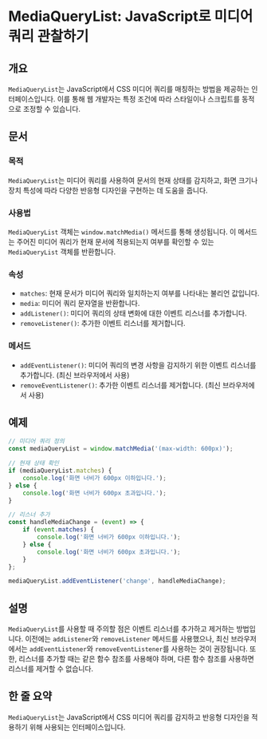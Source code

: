 <!--
Meta Description: # MediaQueryList: JavaScript로 미디어 쿼리 관찰하기 ## 개요 `MediaQueryList`는 JavaScript에서 CSS 미디어 쿼리를 매칭하는 방법을 제공하는 인터페이스입니다. 이를 통해 웹 개발자는 특정 조건에 따라 스타일이나 스크립트를 ...
Meta Keywords: mediaquerylist, 미디어, 리스너를, 이벤트, 600px
-->

# MediaQueryList: JavaScript로 미디어 쿼리 관찰하기

## 개요
`MediaQueryList`는 JavaScript에서 CSS 미디어 쿼리를 매칭하는 방법을 제공하는 인터페이스입니다. 이를 통해 웹 개발자는 특정 조건에 따라 스타일이나 스크립트를 동적으로 조정할 수 있습니다.

## 문서
### 목적
`MediaQueryList`는 미디어 쿼리를 사용하여 문서의 현재 상태를 감지하고, 화면 크기나 장치 특성에 따라 다양한 반응형 디자인을 구현하는 데 도움을 줍니다.

### 사용법
`MediaQueryList` 객체는 `window.matchMedia()` 메서드를 통해 생성됩니다. 이 메서드는 주어진 미디어 쿼리가 현재 문서에 적용되는지 여부를 확인할 수 있는 `MediaQueryList` 객체를 반환합니다.

### 속성
- `matches`: 현재 문서가 미디어 쿼리와 일치하는지 여부를 나타내는 불리언 값입니다.
- `media`: 미디어 쿼리 문자열을 반환합니다.
- `addListener()`: 미디어 쿼리의 상태 변화에 대한 이벤트 리스너를 추가합니다.
- `removeListener()`: 추가한 이벤트 리스너를 제거합니다.

### 메서드
- `addEventListener()`: 미디어 쿼리의 변경 사항을 감지하기 위한 이벤트 리스너를 추가합니다. (최신 브라우저에서 사용)
- `removeEventListener()`: 추가한 이벤트 리스너를 제거합니다. (최신 브라우저에서 사용)

## 예제
```javascript
// 미디어 쿼리 정의
const mediaQueryList = window.matchMedia('(max-width: 600px)');

// 현재 상태 확인
if (mediaQueryList.matches) {
    console.log('화면 너비가 600px 이하입니다.');
} else {
    console.log('화면 너비가 600px 초과입니다.');
}

// 리스너 추가
const handleMediaChange = (event) => {
    if (event.matches) {
        console.log('화면 너비가 600px 이하입니다.');
    } else {
        console.log('화면 너비가 600px 초과입니다.');
    }
};

mediaQueryList.addEventListener('change', handleMediaChange);
```

## 설명
`MediaQueryList`를 사용할 때 주의할 점은 이벤트 리스너를 추가하고 제거하는 방법입니다. 이전에는 `addListener`와 `removeListener` 메서드를 사용했으나, 최신 브라우저에서는 `addEventListener`와 `removeEventListener`를 사용하는 것이 권장됩니다. 또한, 리스너를 추가할 때는 같은 함수 참조를 사용해야 하며, 다른 함수 참조를 사용하면 리스너를 제거할 수 없습니다.

## 한 줄 요약
`MediaQueryList`는 JavaScript에서 CSS 미디어 쿼리를 감지하고 반응형 디자인을 적용하기 위해 사용되는 인터페이스입니다.